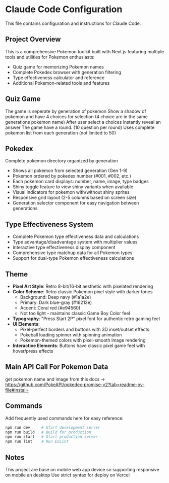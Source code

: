 # Claude Code Configuration

This file contains configuration and instructions for Claude Code.

## Project Overview

This is a comprehensive Pokemon toolkit built with Next.js featuring multiple tools and utilities for Pokemon enthusiasts:
- Quiz game for memorizing Pokemon names
- Complete Pokedex browser with generation filtering
- Type effectiveness calculator and reference
- Additional Pokemon-related tools and features

## Quiz Game
The game is seperate by generation of pokemon
Show a shadow of pokemon and have 4 choices for selection (4 choice are in the same generations pokemon name)
After user select a choices instantly reveal an answer
The game have a round. (10 question per round)
Uses complete pokemon list from each generation (not limited to 50)

## Pokedex
Complete pokemon directory organized by generation
- Shows all pokemon from selected generation (Gen 1-9)
- Pokemon ordered by pokedex number (#001, #002, etc.)
- Each pokemon card displays: number, name, image, type badges
- Shiny toggle feature to view shiny variants when available
- Visual indicators for pokemon with/without shiny sprites
- Responsive grid layout (2-5 columns based on screen size)
- Generation selector component for easy navigation between generations

## Type Effectiveness System
- Complete Pokemon type effectiveness data and calculations
- Type advantage/disadvantage system with multiplier values
- Interactive type effectiveness display component
- Comprehensive type matchup data for all Pokemon types
- Support for dual-type Pokemon effectiveness calculations

## Theme
- **Pixel Art Style**: Retro 8-bit/16-bit aesthetic with pixelated rendering
- **Color Scheme**: Retro classic Pokemon pixel style with darker tones
  - Background: Deep navy (#1a1a2e)
  - Primary: Dark blue-gray (#16213e) 
  - Accent: Coral red (#e94560)
  - Not too light - maintains classic Game Boy Color feel
- **Typography**: "Press Start 2P" pixel font for authentic retro gaming feel
- **UI Elements**: 
  - Pixel-perfect borders and buttons with 3D inset/outset effects
  - Pokeball loading spinner with spinning animation
  - Pokemon-themed colors with pixel-smooth image rendering
- **Interactive Elements**: Buttons have classic pixel game feel with hover/press effects

## Main API Call For Pokemon Data
get pokemon name and image from this docs -> https://github.com/PokeAPI/pokedex-promise-v2?tab=readme-ov-file#install-


## Commands

Add frequently used commands here for easy reference:

```bash
npm run dev     # Start development server
npm run build   # Build for production
npm run start   # Start production server
npm run lint    # Run ESLint
```

## Notes
This project are base on mobile web app device so supporting responsive on mobile an desktop
Use strict syntax for deploy on Vercel